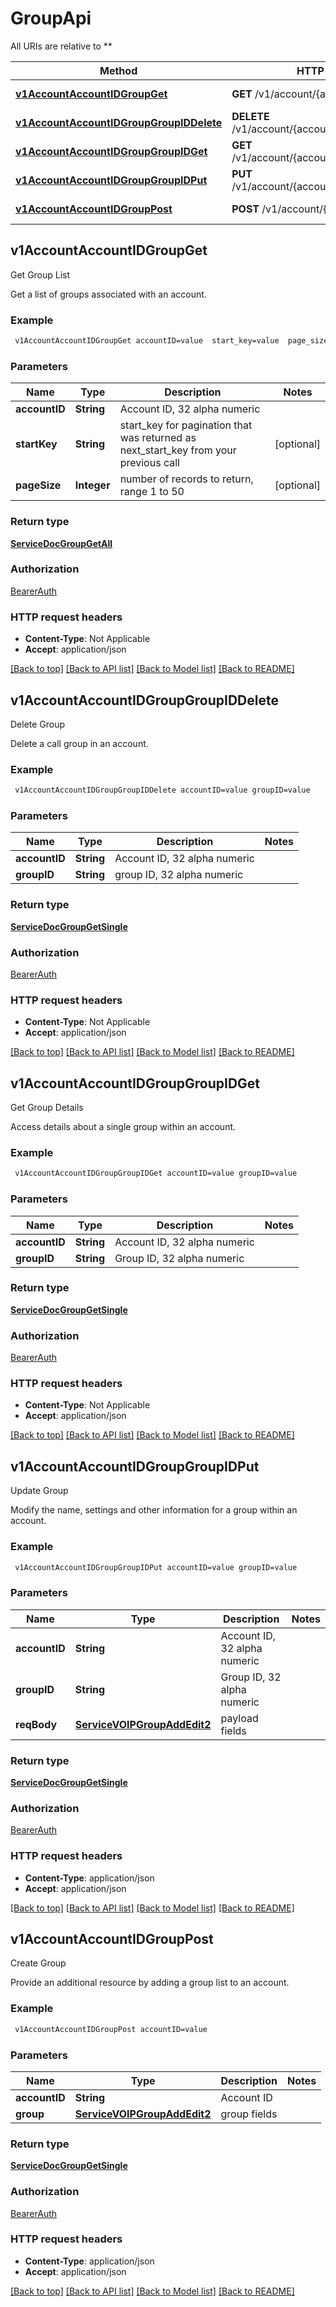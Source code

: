 # GroupApi

All URIs are relative to **

Method | HTTP request | Description
------------- | ------------- | -------------
[**v1AccountAccountIDGroupGet**](GroupApi.md#v1AccountAccountIDGroupGet) | **GET** /v1/account/{accountID}/group | Get Group List
[**v1AccountAccountIDGroupGroupIDDelete**](GroupApi.md#v1AccountAccountIDGroupGroupIDDelete) | **DELETE** /v1/account/{accountID}/group/{groupID} | Delete Group
[**v1AccountAccountIDGroupGroupIDGet**](GroupApi.md#v1AccountAccountIDGroupGroupIDGet) | **GET** /v1/account/{accountID}/group/{groupID} | Get Group Details
[**v1AccountAccountIDGroupGroupIDPut**](GroupApi.md#v1AccountAccountIDGroupGroupIDPut) | **PUT** /v1/account/{accountID}/group/{groupID} | Update Group
[**v1AccountAccountIDGroupPost**](GroupApi.md#v1AccountAccountIDGroupPost) | **POST** /v1/account/{accountID}/group | Create Group



## v1AccountAccountIDGroupGet

Get Group List

Get a list of groups associated with an account.

### Example

```bash
 v1AccountAccountIDGroupGet accountID=value  start_key=value  page_size=value
```

### Parameters


Name | Type | Description  | Notes
------------- | ------------- | ------------- | -------------
 **accountID** | **String** | Account ID, 32 alpha numeric |
 **startKey** | **String** | start_key for pagination that was returned as next_start_key from your previous call | [optional]
 **pageSize** | **Integer** | number of records to return, range 1 to 50 | [optional]

### Return type

[**ServiceDocGroupGetAll**](ServiceDocGroupGetAll.md)

### Authorization

[BearerAuth](../README.md#BearerAuth)

### HTTP request headers

- **Content-Type**: Not Applicable
- **Accept**: application/json

[[Back to top]](#) [[Back to API list]](../README.md#documentation-for-api-endpoints) [[Back to Model list]](../README.md#documentation-for-models) [[Back to README]](../README.md)


## v1AccountAccountIDGroupGroupIDDelete

Delete Group

Delete a call group in an account.

### Example

```bash
 v1AccountAccountIDGroupGroupIDDelete accountID=value groupID=value
```

### Parameters


Name | Type | Description  | Notes
------------- | ------------- | ------------- | -------------
 **accountID** | **String** | Account ID, 32 alpha numeric |
 **groupID** | **String** | group ID, 32 alpha numeric |

### Return type

[**ServiceDocGroupGetSingle**](ServiceDocGroupGetSingle.md)

### Authorization

[BearerAuth](../README.md#BearerAuth)

### HTTP request headers

- **Content-Type**: Not Applicable
- **Accept**: application/json

[[Back to top]](#) [[Back to API list]](../README.md#documentation-for-api-endpoints) [[Back to Model list]](../README.md#documentation-for-models) [[Back to README]](../README.md)


## v1AccountAccountIDGroupGroupIDGet

Get Group Details

Access details about a single group within an account.

### Example

```bash
 v1AccountAccountIDGroupGroupIDGet accountID=value groupID=value
```

### Parameters


Name | Type | Description  | Notes
------------- | ------------- | ------------- | -------------
 **accountID** | **String** | Account ID, 32 alpha numeric |
 **groupID** | **String** | Group ID, 32 alpha numeric |

### Return type

[**ServiceDocGroupGetSingle**](ServiceDocGroupGetSingle.md)

### Authorization

[BearerAuth](../README.md#BearerAuth)

### HTTP request headers

- **Content-Type**: Not Applicable
- **Accept**: application/json

[[Back to top]](#) [[Back to API list]](../README.md#documentation-for-api-endpoints) [[Back to Model list]](../README.md#documentation-for-models) [[Back to README]](../README.md)


## v1AccountAccountIDGroupGroupIDPut

Update Group

Modify the name, settings and other information for a group within an account.

### Example

```bash
 v1AccountAccountIDGroupGroupIDPut accountID=value groupID=value
```

### Parameters


Name | Type | Description  | Notes
------------- | ------------- | ------------- | -------------
 **accountID** | **String** | Account ID, 32 alpha numeric |
 **groupID** | **String** | Group ID, 32 alpha numeric |
 **reqBody** | [**ServiceVOIPGroupAddEdit2**](ServiceVOIPGroupAddEdit2.md) | payload fields |

### Return type

[**ServiceDocGroupGetSingle**](ServiceDocGroupGetSingle.md)

### Authorization

[BearerAuth](../README.md#BearerAuth)

### HTTP request headers

- **Content-Type**: application/json
- **Accept**: application/json

[[Back to top]](#) [[Back to API list]](../README.md#documentation-for-api-endpoints) [[Back to Model list]](../README.md#documentation-for-models) [[Back to README]](../README.md)


## v1AccountAccountIDGroupPost

Create Group

Provide an additional resource by adding a group list to an account.

### Example

```bash
 v1AccountAccountIDGroupPost accountID=value
```

### Parameters


Name | Type | Description  | Notes
------------- | ------------- | ------------- | -------------
 **accountID** | **String** | Account ID |
 **group** | [**ServiceVOIPGroupAddEdit2**](ServiceVOIPGroupAddEdit2.md) | group fields |

### Return type

[**ServiceDocGroupGetSingle**](ServiceDocGroupGetSingle.md)

### Authorization

[BearerAuth](../README.md#BearerAuth)

### HTTP request headers

- **Content-Type**: application/json
- **Accept**: application/json

[[Back to top]](#) [[Back to API list]](../README.md#documentation-for-api-endpoints) [[Back to Model list]](../README.md#documentation-for-models) [[Back to README]](../README.md)

